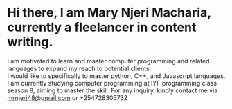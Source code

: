 # Hi there, I am Mary Njeri Macharia, currently a fleelancer in content writing.
I am motivated to learn and master computer programming and related languages to expand my reach to potential clients.  
I would like to specifically to master python, C++, and Javascript languages.
I am currently studying computer programming at IYF programming class season 9, aiming to master the skill.
For any inquiry, kindly contact me via mrnjeri48@gmail.com or +254728305732
